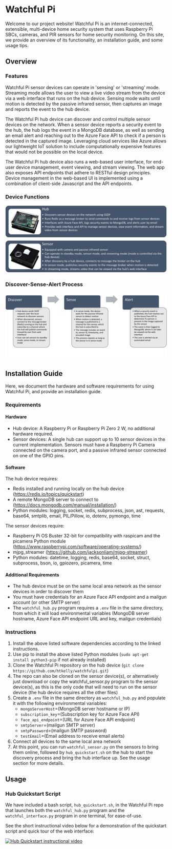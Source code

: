 # Watchful Pi

Welcome to our project website! Watchful Pi is an internet-connected, extensible, multi-device home security system that uses Raspberry Pi SBCs, cameras, and PIR sensors for home security monitoring. On this site, we provide an overview of its functionality, an installation guide, and some usage tips.

## Overview

### Features

Watchful Pi sensor devices can operate in 'sensing' or 'streaming' mode. Streaming mode allows the user to view a live video stream from the device via a web interface that runs on the hub device. Sensing mode waits until motion is detected by the passive infrared sensor, then captures an image and reports the event to the hub device.

The Watchful Pi hub device can discover and control multiple sensor devices on the network. When a sensor device reports a security event to the hub, the hub logs the event in a MongoDB database, as well as sending an email alert and reaching out to the Azure Face API to check if a person is detected in the captured image. Leveraging cloud services like Azure allows our lightweight IoT solution to include computationally expensive features that would not be possible on the local device.

The Watchful Pi hub device also runs a web-based user interface, for end-user device management, event viewing, and stream viewing. The web app also exposes API endpoints that adhere to RESTful design principles. Device management in the web-based UI is implemented using a combination of client-side Javascript and the API endpoints.

### Device Functions
![Device description](/docs/assets/images/devices.png)

### Discover-Sense-Alert Process
![Process description](/docs/assets/images/process.png)

## Installation Guide

Here, we document the hardware and software requirements for using Watchful Pi, and provide an installation guide.

### Requirements

#### Hardware

- Hub device: A Raspberry Pi or Raspberry Pi Zero 2 W, no additional hardware required.
- Sensor devices: A single hub can support up to 10 sensor devices in the current implementation. Sensors must have a Raspberry Pi Camera connected on the camera port, and a passive infrared sensor connected on one of the GPIO pins. 

#### Software

The hub device requires:
- Redis installed and running locally on the hub device (https://redis.io/topics/quickstart)
- A remote MongoDB server to connect to (https://docs.mongodb.com/manual/installation/)
- Python modules: logging, socket, redis, subprocess, json, ast, requests, base64, smtplib, email, PIL/Pillow, io, dotenv, pymongo, time

The sensor devices require:
- Raspberry Pi OS Buster 32-bit for compatibility with raspicam and the picamera Python module (https://www.raspberrypi.com/software/operating-systems/)
- mjpg_streamer (https://github.com/jacksonliam/mjpg-streamer)
- Python modules: datetime, logging, redis, base64, socket, struct, subprocess, bson, io, gpiozero, picamera, time

#### Additional Requirements

- The hub device must be on the same local area network as the sensor devices in order to discover them
- You must have credentials for an Azure Face API endpoint and a mailgun account (or other SMTP server)
- The `watchful_hub.py` program requires a `.env` file in the same directory, from which it will load environmental variables (MongoDB server hostname, Azure Face API endpoint URL and key, mailgun credentials)

### Instructions

1. Install the above listed software dependencies according to the linked instructions.
2. Use pip to install the above listed Python modules (`sudo apt-get install python3-pip` if not already installed)
3. Clone the Watchful Pi repository on the hub device (`git clone https://github.com/htkelly/watchfulpi.git`)
4. The repo can also be cloned on the sensor device(s), or alternatively just download or copy the watchful_sensor.py program to the sensor device(s), as this is the only code that will need to run on the sensor device (the hub device requires all the other files)
5. Create a `.env` file in the same directory as `watchful_hub.py` and populate it with the following environmental variables:
   - `mongoServerHost`=(MongoDB server hostname or IP)
   - `subscription_key`=(Subscription key for Azure Face API)
   - `face_api_endpoint`=(URL for Azure Face API endpoint)
   - `smtpServer`=(mailgun SMTP server)
   - `smtpPassword`=(mailgun SMTP password)
   - `testEmail`=(Email address to receive email alerts)
6. Connect all devices to the same local area network
7. At this point, you can run `watchful_sensor.py` on the sensors to bring them online, followed by `hub_quickstart.sh` on the hub to start the discovery process and bring the hub interface up. See the usage section for more details.
  
## Usage

### Hub Quickstart Script
We have included a bash script, `hub_quickstart.sh`, in the Watchful Pi repo that launches both the `watchful_hub.py` program and the `watchful_interface.py` program in one terminal, for ease-of-use.

See the short instructional video below for a demonstration of the quickstart script and quick tour of the web interface:

[![Hub Quickstart instructional video](https://img.youtube.com/vi/6alG7rHy9vE/0.jpg)](https://www.youtube.com/watch?v=6alG7rHy9vE)
